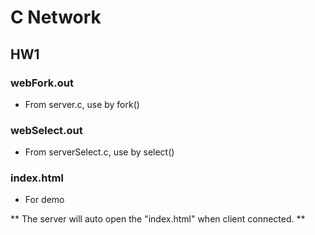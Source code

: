 # C Network

## HW1

### webFork.out

- From server.c, use by fork()

### webSelect.out

- From serverSelect.c, use by select()

### index.html

- For demo 

** The server will auto open the "index.html" when client connected. **


